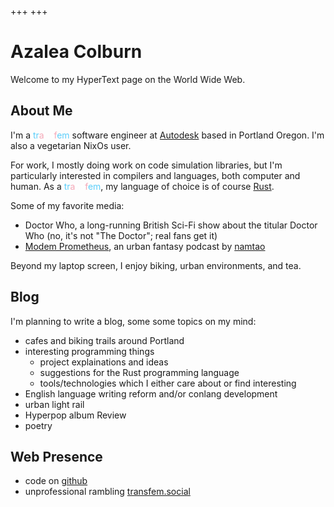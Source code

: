+++
+++

# Azalea Colburn

Welcome to my HyperText page on the World Wide Web.

## About Me

I'm a <span style='color: #5BCEFA;'>tr</span><span style='color: #F5A9B8;'>a</span><span style='color: #FFFFFF;'>ns</span><span style='color: #F5A9B8;'>f</span><span style='color: #5BCEFA;'>em</span> software engineer at [Autodesk](https://autodesk.com) based in Portland Oregon.
I'm also a vegetarian NixOs user.

For work, I mostly doing work on code simulation libraries, but I'm particularly interested in compilers and languages, both computer and human. As a <span style='color: #5BCEFA;'>tr</span><span style='color: #F5A9B8;'>a</span><span style='color: #FFFFFF;'>ns</span><span style='color: #F5A9B8;'>f</span><span style='color: #5BCEFA;'>em</span>, my language of choice is of course [Rust](https://rust-lang.org).

Some of my favorite media:

- Doctor Who, a long-running British Sci-Fi show about the titular Doctor Who (no, it's not "The Doctor"; real fans get it)
- [Modem Prometheus](https://modemprometheus.com), an urban fantasy podcast by [namtao](https://namtao.com)

Beyond my laptop screen, I enjoy biking, urban environments, and tea.

## Blog

I'm planning to write a blog, some some topics on my mind:

- cafes and biking trails around Portland
- interesting programming things
  - project explainations and ideas
  - suggestions for the Rust programming language
  - tools/technologies which I either care about or find interesting
- English language writing reform and/or conlang development
- urban light rail
- Hyperpop album Review
- poetry

## Web Presence

- code on [github](https://github.com/azaleacolburn)
- unprofessional rambling [transfem.social](https://transfem.social)
